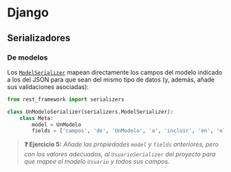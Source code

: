 # Django
## Serializadores
### De modelos

Los [`ModelSerializer`](https://www.django-rest-framework.org/api-guide/serializers/#modelserializer) mapean directamente los campos del modelo indicado a los del JSON para que sean del mismo tipo de datos (y, además, añade sus validaciones asociadas):

```python
from rest_framework import serializers

class UnModeloSerializer(serializers.ModelSerializer):
    class Meta:
        model = UnModelo
        fields = ['campos', 'de', 'UnModelo', 'a', 'incluir', 'en', 'el', 'JSON']
```

> **❓ Ejercicio 5:** _Añade las propiedades `model` y `fields` anteriores, pero con los valores adecuados, al `UsuarioSerializer` del proyecto para que mapee el modelo `Usuario` y todos sus campos._
